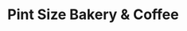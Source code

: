 ---
title: "Pint Size Bakery & Coffee"
url: /saint-louis/pint-size-bakery-und-coffee/
shop: Bäckerei
---